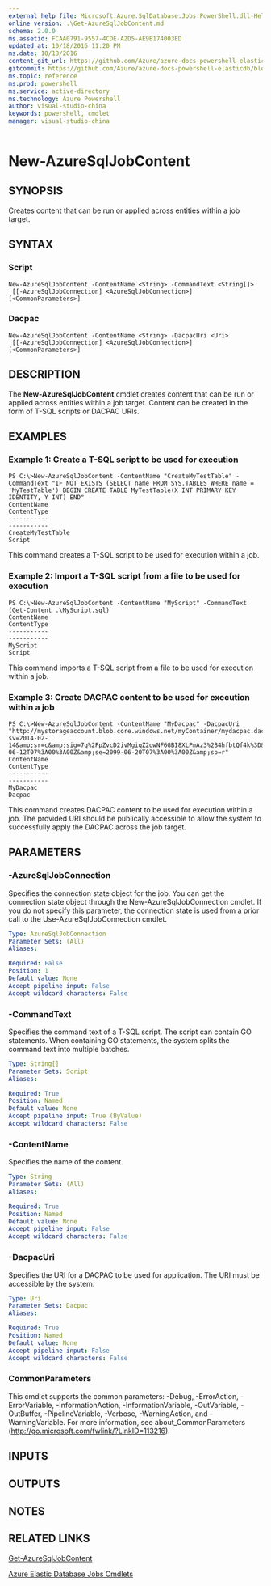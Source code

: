 ```yaml
---
external help file: Microsoft.Azure.SqlDatabase.Jobs.PowerShell.dll-Help.xml
online version: .\Get-AzureSqlJobContent.md
schema: 2.0.0
ms.assetid: FCAA0791-9557-4CDE-A2D5-AE9B174003ED
updated_at: 10/18/2016 11:20 PM
ms.date: 10/18/2016
content_git_url: https://github.com/Azure/azure-docs-powershell-elasticdb/blob/Tim20161019/ElasticDB/ElasticDatabaseJobs/v0.8.33/New-AzureSqlJobContent.md
gitcommit: https://github.com/Azure/azure-docs-powershell-elasticdb/blob/0fe493efd878af69f5c126f60486b37fd0cb60b6/ElasticDB/ElasticDatabaseJobs/v0.8.33/New-AzureSqlJobContent.md
ms.topic: reference
ms.prod: powershell
ms.service: active-directory
ms.technology: Azure Powershell
author: visual-studio-china
keywords: powershell, cmdlet
manager: visual-studio-china
---
```


# New-AzureSqlJobContent

## SYNOPSIS
Creates content that can be run or applied across entities within a job target.

## SYNTAX

### Script
```
New-AzureSqlJobContent -ContentName <String> -CommandText <String[]>
 [[-AzureSqlJobConnection] <AzureSqlJobConnection>] [<CommonParameters>]
```

### Dacpac
```
New-AzureSqlJobContent -ContentName <String> -DacpacUri <Uri>
 [[-AzureSqlJobConnection] <AzureSqlJobConnection>] [<CommonParameters>]
```

## DESCRIPTION
The **New-AzureSqlJobContent** cmdlet creates content that can be run or applied across entities within a job target. 
Content can be created in the form of T-SQL scripts or DACPAC URIs.

## EXAMPLES

### Example 1: Create a T-SQL script to be used for execution
```
PS C:\>New-AzureSqlJobContent -ContentName "CreateMyTestTable" -CommandText "IF NOT EXISTS (SELECT name FROM SYS.TABLES WHERE name = 'MyTestTable') BEGIN CREATE TABLE MyTestTable(X INT PRIMARY KEY IDENTITY, Y INT) END"
ContentName                                                                                                 ContentType
-----------                                                                                                 -----------
CreateMyTestTable                                                                                                Script
```

This command creates a T-SQL script to be used for execution within a job.

### Example 2: Import a T-SQL script from a file to be used for execution
```
PS C:\>New-AzureSqlJobContent -ContentName "MyScript" -CommandText (Get-Content .\MyScript.sql)
ContentName                                                                                                 ContentType
-----------                                                                                                 -----------
MyScript                                                                                                         Script
```

This command imports a T-SQL script from a file to be used for execution within a job.

### Example 3: Create DACPAC content to be used for execution within a job
```
PS C:\>New-AzureSqlJobContent -ContentName "MyDacpac" -DacpacUri "http://mystorageaccount.blob.core.windows.net/myContainer/mydacpac.dacpac?sv=2014-02-14&amp;sr=c&amp;sig=7q%2FpZvcD2ivMgiqZ2qwNF6GBI8XLPmAz3%2B4hfbtQf4k%3D&amp;st=2015-06-12T07%3A00%3A00Z&amp;se=2099-06-20T07%3A00%3A00Z&amp;sp=r"
ContentName                                                                                                 ContentType
-----------                                                                                                 -----------
MyDacpac                                                                                                         Dacpac
```

This command creates DACPAC content to be used for execution within a job. 
The provided URI should be publically accessible to allow the system to successfully apply the DACPAC across the job target.

## PARAMETERS

### -AzureSqlJobConnection
Specifies the connection state object for the job.
You can get the connection state object through the New-AzureSqlJobConnection cmdlet.
If you do not specify this parameter, the connection state is used from a prior call to the Use-AzureSqlJobConnection cmdlet.

```yaml
Type: AzureSqlJobConnection
Parameter Sets: (All)
Aliases: 

Required: False
Position: 1
Default value: None
Accept pipeline input: False
Accept wildcard characters: False
```

### -CommandText
Specifies the command text of a T-SQL script. 
The script can contain GO statements. 
When containing GO statements, the system splits the command text into multiple batches.

```yaml
Type: String[]
Parameter Sets: Script
Aliases: 

Required: True
Position: Named
Default value: None
Accept pipeline input: True (ByValue)
Accept wildcard characters: False
```

### -ContentName
Specifies the name of the content.

```yaml
Type: String
Parameter Sets: (All)
Aliases: 

Required: True
Position: Named
Default value: None
Accept pipeline input: False
Accept wildcard characters: False
```

### -DacpacUri
Specifies the URI for a DACPAC to be used for application. 
The URI must be accessible by the system.

```yaml
Type: Uri
Parameter Sets: Dacpac
Aliases: 

Required: True
Position: Named
Default value: None
Accept pipeline input: False
Accept wildcard characters: False
```

### CommonParameters
This cmdlet supports the common parameters: -Debug, -ErrorAction, -ErrorVariable, -InformationAction, -InformationVariable, -OutVariable, -OutBuffer, -PipelineVariable, -Verbose, -WarningAction, and -WarningVariable. For more information, see about_CommonParameters (http://go.microsoft.com/fwlink/?LinkID=113216).

## INPUTS

## OUTPUTS

## NOTES

## RELATED LINKS

[Get-AzureSqlJobContent](.\Get-AzureSqlJobContent.md)

[Azure Elastic Database Jobs Cmdlets](.\ElasticDatabaseJobs.md)


